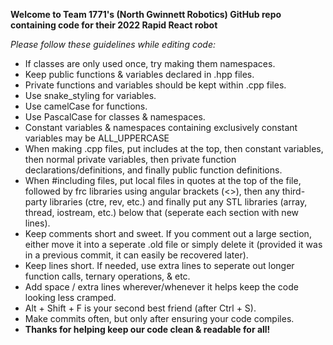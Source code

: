 **Welcome to Team 1771's (North Gwinnett Robotics) GitHub repo containing code for their 2022 Rapid React robot**

*Please follow these guidelines while editing code:*
-  If classes are only used once, try making them namespaces.
-  Keep public functions & variables declared in .hpp files.
-  Private functions and variables should be kept within .cpp files.
-  Use snake_styling for variables.
-  Use camelCase for functions.
-  Use PascalCase for classes & namespaces.
-  Constant variables & namespaces containing exclusively constant variables may be ALL_UPPERCASE
-  When making .cpp files, put includes at the top, then constant variables, then normal private variables, then private function declarations/definitions, and finally public function definitions.
- When #including files, put local files in quotes at the top of the file, followed by frc libraries using angular brackets (<>), then any third-party libraries (ctre, rev, etc.) and finally put any STL libraries (array, thread, iostream, etc.) below that (seperate each section with new lines).
- Keep comments short and sweet. If you comment out a large section, either move it into a seperate .old file or simply delete it (provided it was in a previous commit, it can easily be recovered later).
- Keep lines short. If needed, use extra lines to seperate out longer function calls, ternary operations, & etc.
- Add space / extra lines wherever/whenever it helps keep the code looking less cramped.
- Alt + Shift + F is your second best friend (after Ctrl + S).
- Make commits often, but only after ensuring your code compiles.
- **Thanks for helping keep our code clean & readable for all!**
